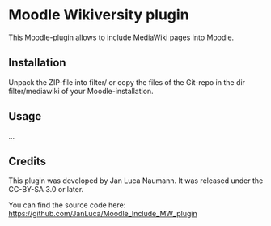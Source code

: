 Moodle Wikiversity plugin
=========================

This Moodle-plugin allows to include MediaWiki pages into Moodle.

Installation
-------------------------
Unpack the ZIP-file into filter/ or copy the files of the Git-repo 
in the dir filter/mediawiki of your Moodle-installation.

Usage
-------------------------
...

Credits
-------------------------
This plugin was developed by Jan Luca Naumann. It was released under the CC-BY-SA 3.0 or later.

You can find the source code here: https://github.com/JanLuca/Moodle_Include_MW_plugin